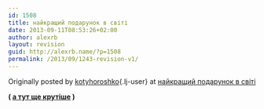 ```yaml
---
id: 1508
title: найкращий подарунок в світі
date: 2013-09-11T08:53:26+02:00
author: alexrb
layout: revision
guid: http://alexrb.name/?p=1508
permalink: /2013/09/1243-revision-v1/
---
```

Originally posted by [kotyhoroshko](http://kotyhoroshko.livejournal.com/){.lj-user} at [найкращий подарунок в світі](http://kotyhoroshko.livejournal.com/489329.html)

<div class="repost">
  <b class="ljcut-link">( <a href="http://kotyhoroshko.livejournal.com/489329.html#cutid1">а тут ще крутіше</a> )</b>
</div>